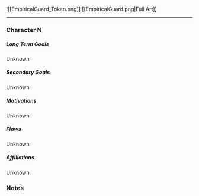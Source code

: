 ![[EmpiricalGuard_Token.png]]
[[EmpiricalGuard.png|Full Art]]

---
### Character N
##### Long Term Goals
Unknown

##### Secondary Goals
Unknown

##### Motivations
Unknown

##### Flaws
Unknown

##### Affiliations
Unknown

### Notes

